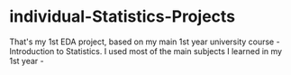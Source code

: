 # individual-Statistics-Projects
That's my 1st EDA project, based on my main 1st year university course - Introduction to Statistics. 
I used most of the main subjects I learned in my 1st year -  

